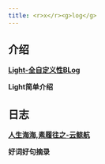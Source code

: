 ```yaml
---
title: <r>x</r><g>log</g>
---
```


<b>
<!-- 设置主色 -->

## <bd>介绍

[Light-<r>全自定义性</r><g>BLog](#Light.md)

<c><g>Light简单介绍

## <bd>日志

[人生海海,素履往之-云鲸航](#人生海海,素履往之.md)

<c><g>好词好句摘录